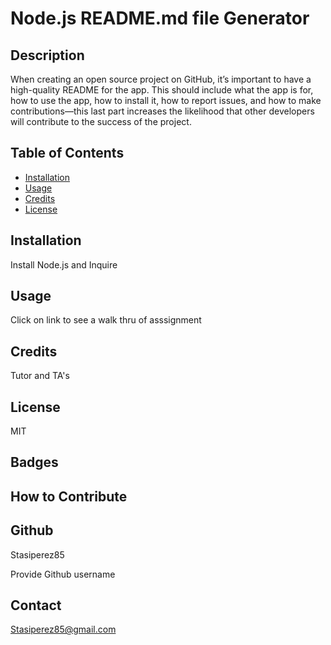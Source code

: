 
  # Node.js README.md file Generator

  ## Description
  When creating an open source project on GitHub, it’s important to have a high-quality README for the app. This should include what the app is for, how to use the app, how to install it, how to report issues, and how to make contributions—this last part increases the likelihood that other developers will contribute to the success of the project.

  ## Table of Contents 
  
  - [Installation](#installation)
  - [Usage](#usage)
  - [Credits](#credits)
  - [License](#license)
  
  ## Installation
  Install Node.js and Inquire

  ## Usage
  Click on link to see a walk thru of asssignment
  
  ## Credits
  Tutor and TA's

  ## License
  MIT

  ## Badges
  
  ## How to Contribute
  
  ## Github
  Stasiperez85

  Provide Github username 

  ## Contact
Stasiperez85@gmail.com
